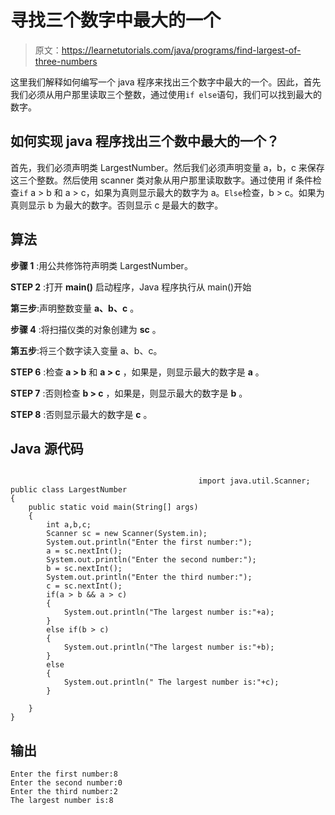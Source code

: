 # 寻找三个数字中最大的一个

> 原文：<https://learnetutorials.com/java/programs/find-largest-of-three-numbers>

这里我们解释如何编写一个 java 程序来找出三个数字中最大的一个。因此，首先我们必须从用户那里读取三个整数，通过使用`if else`语句，我们可以找到最大的数字。

## 如何实现 java 程序找出三个数中最大的一个？

首先，我们必须声明类 LargestNumber。然后我们必须声明变量 a，b，c 来保存这三个整数。然后使用 scanner 类对象从用户那里读取数字。通过使用 if 条件检查`if` a > b 和 a > c，如果为真则显示最大的数字为 a。`Else`检查，b > c。如果为真则显示 b 为最大的数字。否则显示 c 是最大的数字。

## 算法

**步骤 1** :用公共修饰符声明类 LargestNumber。

**STEP 2** :打开 **main()** 启动程序，Java 程序执行从 main()开始

**第三步**:声明整数变量 **a、b、c** 。

**步骤 4** :将扫描仪类的对象创建为 **sc** 。

**第五步**:将三个数字读入变量 a、b、c。

**STEP 6** :检查 **a > b** 和 **a > c** ，如果是，则显示最大的数字是 **a** 。

**STEP 7** :否则检查 **b > c** ，如果是，则显示最大的数字是 **b** 。

**STEP 8** :否则显示最大的数字是 **c** 。

## Java 源代码

```

                                          import java.util.Scanner;
public class LargestNumber 
{
    public static void main(String[] args) 
    {
        int a,b,c;
        Scanner sc = new Scanner(System.in);
        System.out.println("Enter the first number:");
        a = sc.nextInt();
        System.out.println("Enter the second number:");
        b = sc.nextInt();
        System.out.println("Enter the third number:");
        c = sc.nextInt();
        if(a > b && a > c)
        {
            System.out.println("The largest number is:"+a);
        }
        else if(b > c)
        {
            System.out.println("The largest number is:"+b);
        }
        else
        {
            System.out.println(" The largest number is:"+c);
        }

    }
}

```

## 输出

```
Enter the first number:8 
Enter the second number:0
Enter the third number:2
The largest number is:8
```